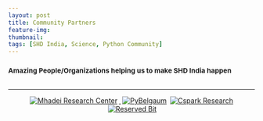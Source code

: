 ```yaml
---
layout: post
title: Community Partners
feature-img:
thumbnail:
tags: [SHD India, Science, Python Community]
---
```

<p>
     <h3><small>Amazing People/Organizations helping us to make SHD India happen</small></h3>
</p>
<div class="col-lg-6 col-sm-6 text-center">
     <a href="https://www.python.org/psf/"><img src="{{site.baseurl}}/assets/img/psflogo.png" alt="">
</div>
<div class="col-lg-6 col-sm-6 text-center">
     <a href="http://icfoss.in/"><img src="{{site.baseurl}}/assets/img/icfosslogo.jpeg" alt="">
</div>
<div>
     <hr>
</div>
<p align="center"> 
     <a href=""><img src="{{site.baseurl}}/assets/img/mhadei.jpg" alt="Mhadei Research Center" style="left; margin-right: 3px;"/> </a>
     <a href=""><img src="{{site.baseurl}}/assets/img/py-belgaum.png" alt="PyBelgaum" style="right; margin-left: 3px;"/></a>
    <a href=""><img src="{{site.baseurl}}/assets/img/cspark.jpg" alt="Cspark Research" style="right; margin-left: 3px;"/></a>
    <a href=""><img src="{{site.baseurl}}/assets/img/reservedbit.png" alt="Reserved Bit" style="right; margin-left: 3px;"/></a>
</P>
